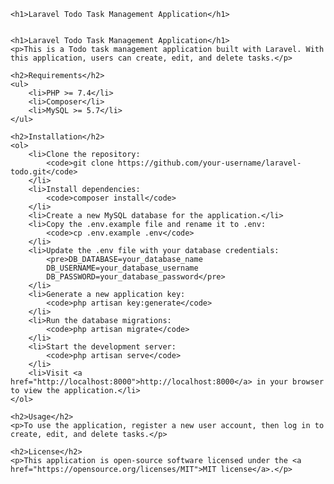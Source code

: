

	<h1>Laravel Todo Task Management Application</h1>


	<h1>Laravel Todo Task Management Application</h1>
	<p>This is a Todo task management application built with Laravel. With this application, users can create, edit, and delete tasks.</p>

	<h2>Requirements</h2>
	<ul>
		<li>PHP >= 7.4</li>
		<li>Composer</li>
		<li>MySQL >= 5.7</li>
	</ul>

	<h2>Installation</h2>
	<ol>
		<li>Clone the repository:
			<code>git clone https://github.com/your-username/laravel-todo.git</code>
		</li>
		<li>Install dependencies:
			<code>composer install</code>
		</li>
		<li>Create a new MySQL database for the application.</li>
		<li>Copy the .env.example file and rename it to .env:
			<code>cp .env.example .env</code>
		</li>
		<li>Update the .env file with your database credentials:
			<pre>DB_DATABASE=your_database_name
			DB_USERNAME=your_database_username
			DB_PASSWORD=your_database_password</pre>
		</li>
		<li>Generate a new application key:
			<code>php artisan key:generate</code>
		</li>
		<li>Run the database migrations:
			<code>php artisan migrate</code>
		</li>
		<li>Start the development server:
			<code>php artisan serve</code>
		</li>
		<li>Visit <a href="http://localhost:8000">http://localhost:8000</a> in your browser to view the application.</li>
	</ol>

	<h2>Usage</h2>
	<p>To use the application, register a new user account, then log in to create, edit, and delete tasks.</p>

	<h2>License</h2>
	<p>This application is open-source software licensed under the <a href="https://opensource.org/licenses/MIT">MIT license</a>.</p>

